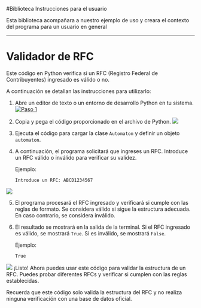 #Biblioteca Instrucciones para el usuario
<div class=text-justify>
Esta biblioteca acompañara a nuestro ejemplo de uso y creara el contexto del programa para un usuario en general
</div>

***
 
# Validador de RFC

Este código en Python verifica si un RFC (Registro Federal de Contribuyentes) ingresado es válido o no.


A continuación se detallan las instrucciones para utilizarlo:

1. Abre un editor de texto o un entorno de desarrollo Python en tu sistema.
[![Paso 1](https://i.ibb.co/tsxhzD6/Paso-01.png "Paso 1")](https://i.ibb.co/tsxhzD6/Paso-01.png "Paso 1")


2. Copia y pega el código proporcionado en el archivo de Python.
![](https://i.ibb.co/DMmcg3H/Paso-02.png)

3. Ejecuta el código para cargar la clase `Automaton` y definir un objeto `automaton`.

4. A continuación, el programa solicitará que ingreses un RFC. Introduce un RFC válido o inválido para verificar su validez.

    Ejemplo:
    ```
	Introduce un RFC: ABCD1234567
    ```
![](https://i.ibb.co/GJ71Rj0/Paso-0202.png)

5. El programa procesará el RFC ingresado y verificará si cumple con las reglas de formato. Se considera válido si sigue la estructura adecuada. En caso contrario, se considera inválido.

6. El resultado se mostrará en la salida de la terminal. Si el RFC ingresado es válido, se mostrará `True`. Si es inválido, se mostrará `False`.

    Ejemplo:
    ```
    True
    ```
![](https://i.ibb.co/jhg7h0d/imagen-2023-06-04-155842516.png)
¡Listo! Ahora puedes usar este código para validar la estructura de un RFC. Puedes probar diferentes RFCs y verificar si cumplen con las reglas establecidas.

Recuerda que este código solo valida la estructura del RFC y no realiza ninguna verificación con una base de datos oficial.